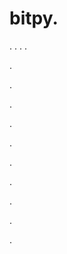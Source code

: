 # bitpy.
.
.
.
.












.






















































.
























.



























.

















































































.































































.































































































.















.


































































.




































.
